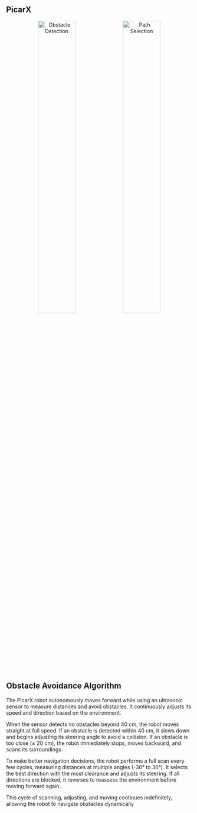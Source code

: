 ## PicarX

<p align="center">
    <img src="https://github.com/user-attachments/assets/c25ca09d-8d7f-4e89-b808-32345767032c" width="45%" alt="Obstacle Detection">
    <img src="https://github.com/user-attachments/assets/623586e9-4bf3-436a-8609-51f461cc6ef9" width="45%" alt="Path Selection">
</p>

## Obstacle Avoidance Algorithm

The PicarX robot autonomously moves forward while using an ultrasonic sensor to measure distances and avoid obstacles. It continuously adjusts its speed and direction based on the environment.

When the sensor detects no obstacles beyond 40 cm, the robot moves straight at full speed. If an obstacle is detected within 40 cm, it slows down and begins adjusting its steering angle to avoid a collision. If an obstacle is too close (≤ 20 cm), the robot immediately stops, moves backward, and scans its surroundings.

To make better navigation decisions, the robot performs a full scan every few cycles, measuring distances at multiple angles (-30° to 30°). It selects the best direction with the most clearance and adjusts its steering. If all directions are blocked, it reverses to reassess the environment before moving forward again.

This cycle of scanning, adjusting, and moving continues indefinitely, allowing the robot to navigate obstacles dynamically
